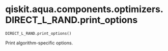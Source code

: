 # qiskit.aqua.components.optimizers.DIRECT\_L\_RAND.print\_options

`DIRECT_L_RAND.print_options()`

Print algorithm-specific options.
